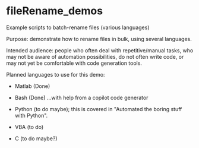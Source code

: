 # fileRename_demos
Example scripts to batch-rename files (various languages) 

Purpose: demonstrate how to rename files in bulk, using several languages.

Intended audience: people who often deal with repetitive/manual tasks, who may not be aware of automation possibilities, do not often write code, or may not yet be comfortable with code generation tools.

Planned languages to use for this demo:
* Matlab (Done)
 
* Bash (Done) ...with help from a copilot code generator

* Python (to do maybe); this is covered in "Automated the boring stuff with Python".
 
* VBA (to do)
 

* C (to do maybe?)
